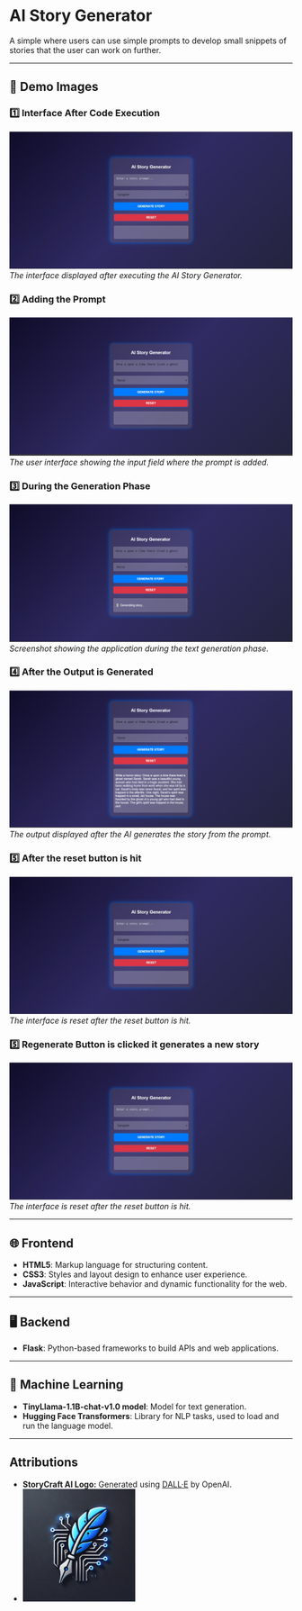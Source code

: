 # AI Story Generator

 A simple where users can use simple prompts to develop small snippets of stories that the user can work on further.

---

## 📸 **Demo Images**

### 1️⃣ **Interface After Code Execution**
![Interface After Code Execution](assets/interface_after_execution.png)  
_The interface displayed after executing the AI Story Generator._

### 2️⃣ **Adding the Prompt**
![Adding the Prompt](assets/adding_prompt.png)  
_The user interface showing the input field where the prompt is added._

### 3️⃣ **During the Generation Phase**
![During the Generation Phase](assets/during_generation.png)  
_Screenshot showing the application during the text generation phase._

### 4️⃣ **After the Output is Generated**
![After the Output is Generated](assets/output_generated.png)  
_The output displayed after the AI generates the story from the prompt._

### 5️⃣ **After the reset button is hit**
![After the Output is Generated](assets/interface_after_execution.png)  
_The interface is reset after the reset button is hit._

### 5️⃣ **Regenerate Button is clicked it generates a new story**
![After the Output is Generated](assets/interface_after_execution.png)  
_The interface is reset after the reset button is hit._

---

## 🌐 **Frontend**
- **HTML5**: Markup language for structuring content.
- **CSS3**: Styles and layout design to enhance user experience.
- **JavaScript**: Interactive behavior and dynamic functionality for the web.

---

## 🖥️ **Backend**
- **Flask**: Python-based frameworks to build APIs and web applications.

---

## 🤖 **Machine Learning**
- **TinyLlama-1.1B-chat-v1.0 model**: Model for text generation.
- **Hugging Face Transformers**: Library for NLP tasks, used to load and run the language model.

---


## **Attributions**
- **StoryCraft AI Logo:** Generated using [DALL·E](https://openai.com/dall-e) by OpenAI.
- <img src="assets/logo.png" alt="StoryCraft Logo" width="200">
  

